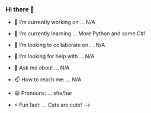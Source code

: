 ### Hi there 👋



- 🔭 I’m currently working on ...
N/A

- 🌱 I’m currently learning ...
More Python and some C#!

- 👯 I’m looking to collaborate on ...
N/A

- 🤔 I’m looking for help with ...
N/A

- 💬 Ask me about ...
N/A 

- 📫 How to reach me: ...
N/A 

- 😄 Pronouns: ...
she/her

- ⚡ Fun fact: ...
Cats are cute!
-->

